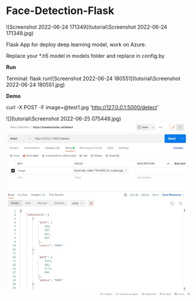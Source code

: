 # Face-Detection-Flask

![Screenshot 2022-06-24 171349](tutorial\Screenshot 2022-06-24 171349.jpg)

Flask App for deploy deep learning model, work on Azure.

Replace your *.h5 model in models folder and replace in config.by



**Run**

Terminal: flask run![Screenshot 2022-06-24 180551](tutorial\Screenshot 2022-06-24 180551.jpg)

**Demo**

curl -X POST -F image=@test1.jpg 'http://127.0.0.1:5000/detect'

![](tutorial\Screenshot 2022-06-25 075449.jpg)![](tutorial/Screenshot%202022-06-24%20194639.jpg)